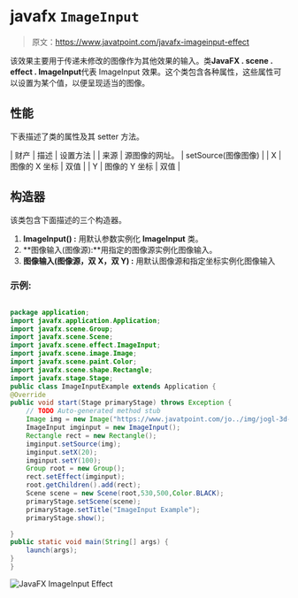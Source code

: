 # javafx `ImageInput`

> 原文：<https://www.javatpoint.com/javafx-imageinput-effect>

该效果主要用于传递未修改的图像作为其他效果的输入。类**JavaFX . scene . effect . ImageInput**代表 ImageInput 效果。这个类包含各种属性，这些属性可以设置为某个值，以便呈现适当的图像。

## 性能

下表描述了类的属性及其 setter 方法。

| 财产 | 描述 | 设置方法 |
| 来源 | 源图像的网址。 | setSource(图像图像) |
| X | 图像的 X 坐标 | 双值 |
| Y | 图像的 Y 坐标 | 双值 |

## 构造器

该类包含下面描述的三个构造器。

1.  **ImageInput() :** 用默认参数实例化 **ImageInput** 类。
2.  **图像输入(图像源):**用指定的图像源实例化图像输入。
3.  **图像输入(图像源，双 X，双 Y) :** 用默认图像源和指定坐标实例化图像输入

### 示例:

```java

package application;
import javafx.application.Application;
import javafx.scene.Group;
import javafx.scene.Scene;
import javafx.scene.effect.ImageInput;
import javafx.scene.image.Image;
import javafx.scene.paint.Color;
import javafx.scene.shape.Rectangle;
import javafx.stage.Stage;
public class ImageInputExample extends Application {
@Override
public void start(Stage primaryStage) throws Exception {
	// TODO Auto-generated method stub
	Image img = new Image("https://www.javatpoint.com/jo../img/jogl-3d-triangle.gif");
	ImageInput imginput = new ImageInput();
	Rectangle rect = new Rectangle();
	imginput.setSource(img);
	imginput.setX(20);
	imginput.setY(100);
	Group root = new Group();
	rect.setEffect(imginput);
	root.getChildren().add(rect);
	Scene scene = new Scene(root,530,500,Color.BLACK);
	primaryStage.setScene(scene);
	primaryStage.setTitle("ImageInput Example");
	primaryStage.show();

} 
public static void main(String[] args) {
	launch(args);
} 
} 

```

![JavaFX ImageInput Effect](../img/1f67def1c5bc29b8f066c2f630638e2f.png)